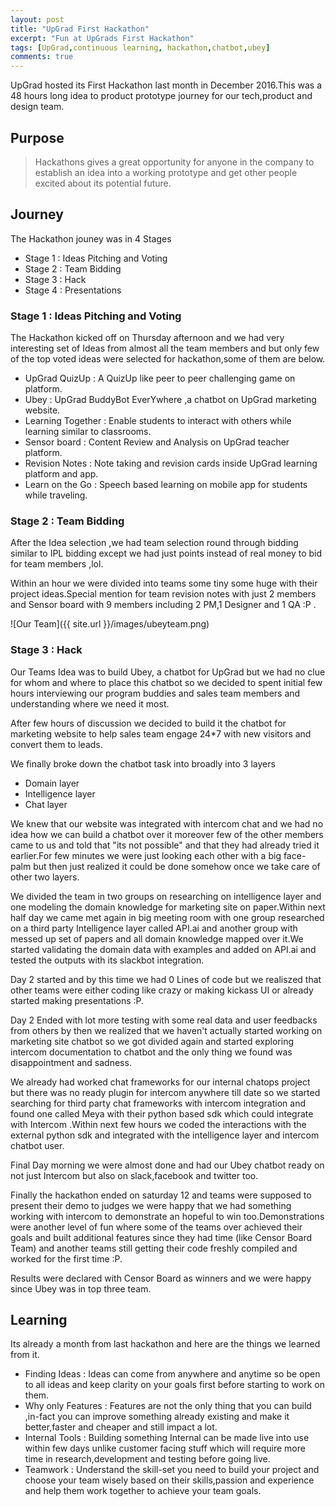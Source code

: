 ```yaml
---
layout: post
title: "UpGrad First Hackathon"
excerpt: "Fun at UpGrads First Hackathon"
tags: [UpGrad,continuous learning, hackathon,chatbot,ubey]
comments: true
---
```



UpGrad hosted its First Hackathon last month in December 2016.This was a 48 hours long idea to product prototype journey for our tech,product and design team.

## Purpose

> Hackathons gives a great opportunity for anyone in the company to establish an idea into a working prototype and get other people excited about its potential future.


## Journey

The Hackathon jouney was in 4 Stages

* Stage 1 : Ideas Pitching and Voting
* Stage 2 : Team Bidding
* Stage 3 : Hack
* Stage 4 : Presentations


### Stage 1 : Ideas Pitching and Voting

The Hackathon kicked off on Thursday afternoon and we had very interesting set of Ideas from almost all the team members and but only few of the top voted ideas were selected for hackathon,some of them are below.

* UpGrad QuizUp : A QuizUp like peer to peer challenging game on platform.
* Ubey : UpGrad BuddyBot EverYwhere ,a chatbot on UpGrad marketing website.
* Learning Together : Enable students to interact with others while learning similar to classrooms.
* Sensor board : Content Review and Analysis on UpGrad teacher platform.
* Revision Notes : Note taking and revision cards inside UpGrad learning platform and app.
* Learn on the Go : Speech based learning on mobile app for students while traveling.

### Stage 2 : Team Bidding

After the Idea selection ,we had team selection round through bidding similar to IPL bidding except we had just points instead of real money to bid for team members ,lol.

Within an hour we were divided into teams some tiny some huge with their project ideas.Special mention for team revision notes with just 2 members and Sensor board with 9 members including 2 PM,1 Designer and 1 QA :P .

![Our Team]({{ site.url }}/images/ubeyteam.png)

### Stage 3 : Hack

Our Teams Idea was to build Ubey, a chatbot for UpGrad but we had no clue for whom and where to
place this chatbot so we decided to spent initial few hours interviewing our program buddies and
sales team members and understanding where we need it most.

After few hours of discussion we decided to build it the chatbot for marketing website to help
sales team engage 24*7 with new visitors and convert them to leads.

We finally broke down the chatbot task into broadly into 3 layers

* Domain layer
* Intelligence layer
* Chat layer

We knew that our website was integrated with intercom chat and we had no idea how we can build a chatbot over it moreover few of the other members came to us and told that "its not possible" and that they had already tried it earlier.For few minutes we were just looking each other with a big face-palm but then just realized it could be done somehow once we take care of other two layers.

We divided the team in two groups on researching on intelligence layer and one modeling the domain knowledge for marketing site on paper.Within next half day we came met again in big meeting room with one group researched on a third party Intelligence layer called API.ai and another group with messed up set of papers and all domain knowledge mapped over it.We started validating the domain data with examples and added on API.ai and tested the outputs with its slackbot integration.

Day 2 started and by this time we had 0 Lines of code but we realiszed that other teams were either coding like crazy or making kickass UI or already started making presentations :P.

Day 2 Ended with lot more testing with some real data and user feedbacks from others by then we realized that we haven't actually started working on marketing site chatbot so we got divided again and started exploring intercom documentation to chatbot and the only thing we found was disappointment
and sadness.

We already had worked chat frameworks for our internal chatops project but there was no ready plugin for intercom anywhere till date so we started searching for third party chat frameworks with intercom integration and found one called Meya with their python based sdk which could integrate with Intercom .Within next few hours we coded the interactions with the external python sdk and integrated with the intelligence layer and intercom chatbot user.

Final Day morning we were almost done and had our Ubey chatbot ready on not just Intercom but also on slack,facebook and twitter too.

Finally the hackathon ended on saturday 12 and teams were supposed to present their demo to judges we were happy that we had something working with intercom to demonstrate an hopeful to win too.Demonstrations were another level of fun where some of the teams over achieved their goals and built
additional features since they had time (like Censor Board Team) and another teams still getting their code freshly compiled and worked for the first time :P.

Results were declared with Censor Board as winners and we were happy since Ubey was in top three team.

## Learning

Its already a month from last hackathon and here are the things we learned from it.

* Finding Ideas : Ideas can come from anywhere and anytime so be open to all ideas and keep clarity on your goals first before starting to work on them.
* Why only Features : Features are not the only thing that you can build ,in-fact you can improve something already existing and make it
better,faster and cheaper and still impact a lot.
* Internal Tools : Building something Internal can be made live into use within few days unlike customer facing stuff which will require
more time in research,development and testing before going live.
* Teamwork : Understand the skill-set you need to build your project and choose your team wisely based on their skills,passion and experience
and help them work together to achieve your team goals.
